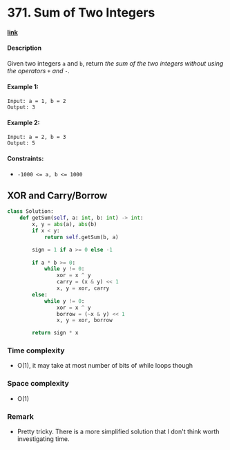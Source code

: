 # 371. Sum of Two Integers

#### [link](https://leetcode.com/problems/sum-of-two-integers/)

#### Description
Given two integers `a` and `b`, return *the sum of the two integers without using the operators `+` and `-`.*

#### Example 1:
```
Input: a = 1, b = 2
Output: 3
```
#### Example 2:
```
Input: a = 2, b = 3
Output: 5
```

#### Constraints:
* `-1000 <= a, b <= 1000`

## XOR and Carry/Borrow
```python
class Solution:
    def getSum(self, a: int, b: int) -> int:
        x, y = abs(a), abs(b)
        if x < y:
            return self.getSum(b, a)

        sign = 1 if a >= 0 else -1
        
        if a * b >= 0:
            while y != 0:
                xor = x ^ y
                carry = (x & y) << 1
                x, y = xor, carry
        else:
            while y != 0:
                xor = x ^ y
                borrow = (~x & y) << 1
                x, y = xor, borrow

        return sign * x
```
### Time complexity
* O(1), it may take at most number of bits of while loops though
### Space complexity
* O(1)
### Remark
* Pretty tricky. There is a more simplified solution that I don't think worth investigating time.